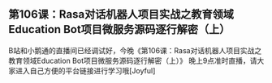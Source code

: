 ## 第106课：Rasa对话机器人项目实战之教育领域Education Bot项目微服务源码逐行解密（上）
B站和小鹅通的直播间已经调试好，今晚《第106课：Rasa对话机器人项目实战之教育领域Education Bot项目微服务源码逐行解密（上）》
晚上9点准时直播，请大家进入自己方便的平台链接进行学习哦[Joyful]

